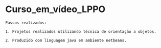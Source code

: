 # Curso_em_vídeo_LPPO

    Passos realizados:    
    
    1. Projetos realizados utilizando técnica de orientação a objetos.

    2. Produzido com linguagem java em ambiente netbeans.
